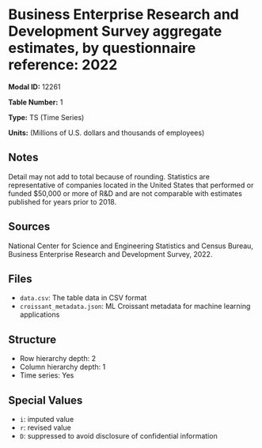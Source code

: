 # Business Enterprise Research and Development Survey aggregate estimates, by questionnaire reference: 2022

**Modal ID:** 12261

**Table Number:** 1

**Type:** TS (Time Series)

**Units:** (Millions of U.S. dollars and thousands of employees)

## Notes

Detail may not add to total because of rounding. Statistics are representative of companies located in the United States that performed or funded $50,000 or more of R&D and are not comparable with estimates published for years prior to 2018.

## Sources

National Center for Science and Engineering Statistics and Census Bureau, Business Enterprise Research and Development Survey, 2022.

## Files

- `data.csv`: The table data in CSV format
- `croissant_metadata.json`: ML Croissant metadata for machine learning applications

## Structure

- Row hierarchy depth: 2
- Column hierarchy depth: 1
- Time series: Yes

## Special Values

- `i`: imputed value
- `r`: revised value
- `D`: suppressed to avoid disclosure of confidential information

